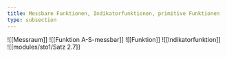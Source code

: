 ```yaml
---
title: Messbare Funktionen, Indikatorfunktionen, primitive Funktionen
type: subsection
---
```


![[Messraum]]
![[Funktion A-S-messbar]]
![[Funktion]]
![[Indikatorfunktion]]
![[modules/sto1/Satz 2.7]]